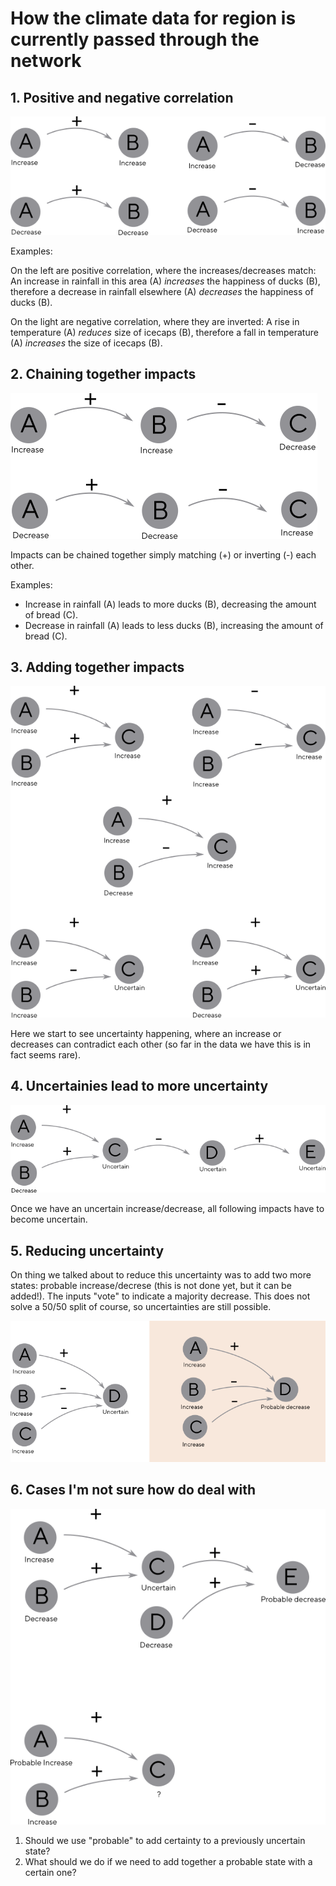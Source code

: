 # How the climate data for region is currently passed through the network

## 1. Positive and negative correlation

![](images/single.png)

Examples:

On the left are positive correlation, where the increases/decreases
match: An increase in rainfall in this area (A) *increases* the
happiness of ducks (B), therefore a decrease in rainfall elsewhere (A)
*decreases* the happiness of ducks (B).

On the light are negative correlation, where they are inverted: A rise
in temperature (A) *reduces* size of icecaps (B), therefore a fall in
temperature (A) *increases* the size of icecaps (B).

## 2. Chaining together impacts

![](images/double.png)

Impacts can be chained together simply matching (+) or inverting (-) each other.

Examples:

* Increase in rainfall (A) leads to more ducks (B), decreasing the amount of bread (C).
* Decrease in rainfall (A) leads to less ducks (B), increasing the amount of bread (C).

## 3. Adding together impacts

![](images/adding.png)

Here we start to see uncertainty happening, where an increase or
decreases can contradict each other (so far in the data we have this
is in fact seems rare).

## 4. Uncertainies lead to more uncertainty

![](images/uncertain-more.png)

Once we have an uncertain increase/decrease, all following impacts have to become uncertain.

## 5. Reducing uncertainty

On thing we talked about to reduce this uncertainty was to add two
more states: probable increase/decrese (this is not done yet, but it
can be added!). The inputs "vote" to indicate a majority
decrease. This does not solve a 50/50 split of course, so
uncertainties are still possible.

    
![](images/probable.png)


## 6. Cases I'm not sure how do deal with

![](images/probable2.png)

1. Should we use "probable" to add certainty to a previously uncertain state?
2. What should we do if we need to add together a probable state with a certain one?
